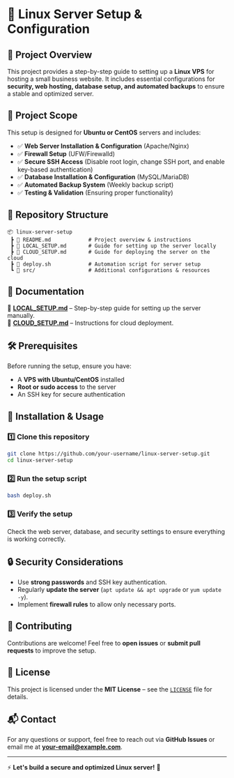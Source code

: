 # **🚀 Linux Server Setup & Configuration**

## **📖 Project Overview**
This project provides a step-by-step guide to setting up a **Linux VPS** for hosting a small business website. It includes essential configurations for **security, web hosting, database setup, and automated backups** to ensure a stable and optimized server.

## **🎯 Project Scope**
This setup is designed for **Ubuntu or CentOS** servers and includes:

- ✅ **Web Server Installation & Configuration** (Apache/Nginx)
- ✅ **Firewall Setup** (UFW/Firewalld)
- ✅ **Secure SSH Access** (Disable root login, change SSH port, and enable key-based authentication)
- ✅ **Database Installation & Configuration** (MySQL/MariaDB)
- ✅ **Automated Backup System** (Weekly backup script)
- ✅ **Testing & Validation** (Ensuring proper functionality)

## **📂 Repository Structure**
```
📦 linux-server-setup
 ┣ 📜 README.md            # Project overview & instructions
 ┣ 📜 LOCAL_SETUP.md       # Guide for setting up the server locally
 ┣ 📜 CLOUD_SETUP.md       # Guide for deploying the server on the cloud
 ┣ 📜 deploy.sh            # Automation script for server setup
 ┗ 📂 src/                 # Additional configurations & resources
```

## **📖 Documentation**
📜 **[LOCAL_SETUP.md](LOCAL_SETUP.md)** – Step-by-step guide for setting up the server manually.  
📜 **[CLOUD_SETUP.md](CLOUD_SETUP.md)** – Instructions for cloud deployment.

## **🛠️ Prerequisites**
Before running the setup, ensure you have:
- A **VPS with Ubuntu/CentOS** installed
- **Root or sudo access** to the server
- An SSH key for secure authentication

## **🚀 Installation & Usage**
### **1️⃣ Clone this repository**
```bash
git clone https://github.com/your-username/linux-server-setup.git
cd linux-server-setup
```

### **2️⃣ Run the setup script**
```bash
bash deploy.sh
```

### **3️⃣ Verify the setup**
Check the web server, database, and security settings to ensure everything is working correctly.

## **🔒 Security Considerations**
- Use **strong passwords** and SSH key authentication.
- Regularly **update the server** (`apt update && apt upgrade` or `yum update -y`).
- Implement **firewall rules** to allow only necessary ports.

## **📌 Contributing**
Contributions are welcome! Feel free to **open issues** or **submit pull requests** to improve the setup.

## **📄 License**
This project is licensed under the **MIT License** – see the [`LICENSE`](LICENSE) file for details.

## **📬 Contact**
For any questions or support, feel free to reach out via **GitHub Issues** or email me at **your-email@example.com**.

---

⚡ **Let's build a secure and optimized Linux server!** 🚀

